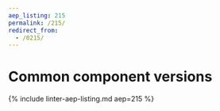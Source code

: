 ```yaml
---
aep_listing: 215
permalink: /215/
redirect_from:
  - /0215/
---
```


# Common component versions

{% include linter-aep-listing.md aep=215 %}

